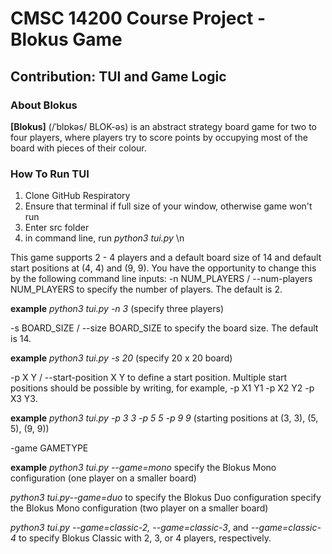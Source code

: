 # CMSC 14200 Course Project - Blokus Game
## Contribution: TUI and Game Logic

### About Blokus
**[Blokus]** (/ˈblɒkəs/ BLOK-əs) is an abstract strategy board game for two to four players, where players try to score points by occupying most of the board with pieces of their colour.

### How To Run TUI
1. Clone GitHub Respiratory
2. Ensure that terminal if full size of your window, otherwise game won't run
3. Enter src folder
4. in command line, run *python3 tui.py* \n


This game supports 2 - 4 players and a default board size of 14 and default start positions at (4, 4) and (9, 9). You have the opportunity to change this by the following command line inputs:
-n NUM_PLAYERS / --num-players NUM_PLAYERS to specify the number of players. The default is 2.

**example** *python3 tui.py -n 3* (specify three players)

-s BOARD_SIZE / --size BOARD_SIZE to specify the board size. The default is 14.

**example** *python3 tui.py -s 20* (specify 20 x 20 board)

-p X Y / --start-position X Y to define a start position. Multiple start positions should be possible by writing, for example, -p X1 Y1 -p X2 Y2 -p X3 Y3.

**example** *python3 tui.py -p 3 3 -p 5 5 -p 9 9* (starting positions at (3, 3), (5, 5), (9, 9))

-game GAMETYPE

**example** 
*python3 tui.py --game=mono* specify the Blokus Mono configuration (one player on a smaller board)

*python3 tui.py--game=duo* to specify the Blokus Duo configuration specify the Blokus Mono configuration (two player on a smaller board)

*python3 tui.py --game=classic-2, --game=classic-3*, and *--game=classic-4* to specify Blokus Classic with 2, 3, or 4 players, respectively.


